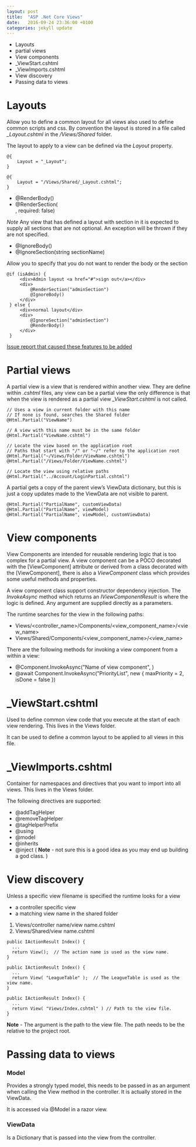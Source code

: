 ```yaml
---
layout: post
title:  "ASP .Net Core Views"
date:   2016-09-24 23:36:00 +0100
categories: jekyll update
---
```


* Layouts
* partial views
* View components
* \_ViewStart.cshtml
* \_ViewImports.cshtml
* View discovery
* Passing data to views


# Layouts

Allow you to define a common layout for all views also used to define common scripts and css. By convention the layout is stored in a file called _\_Layout.cshtml_ in the _/Views/Shared_ folder.  

The layout to apply to a view can be defined via the _Layout_ property.

```
@{
    Layout = "_Layout";
}
```
```
@{
    Layout = "/Views/Shared/_Layout.cshtml";
}
```


* @RenderBody()
* @RenderSection( <section name>, required: false)

*Note* Any view that has defined a layout with section in it is expected to supply all sections that are not optional.  An exception will be thrown if they are not specified.


* @IgnoreBody()
* @IgnoreSection(string sectionName)

Allow you to specify that you do not want to render the body or the section

```
@if (isAdmin) {
     <div>Admin layout <a href="#">sign out</a></div>
     <div>
         @RenderSection("adminSection")
         @IgnoreBody()
     </div>
 } else {
     <div>normal layout</div>
     <div>
         @IgnoreSection("adminSection")
         @RenderBody()
     </div>
 }
```

<a href='https://github.com/aspnet/Mvc/issues/3293'>Issue report that caused these features to be added</a>


# Partial views

A partial view is a view that is rendered within another view.  They are define within _.cshtml_ files, any view can be a partial view the only difference is that when the view is rendered as a partial view _\_ViewStart.cshtml_ is not called.

```
// Uses a view in current folder with this name
// If none is found, searches the Shared folder
@Html.Partial("ViewName")

// A view with this name must be in the same folder
@Html.Partial("ViewName.cshtml")

// Locate the view based on the application root
// Paths that start with "/" or "~/" refer to the application root
@Html.Partial("~/Views/Folder/ViewName.cshtml")
@Html.Partial("/Views/Folder/ViewName.cshtml")

// Locate the view using relative paths
@Html.Partial("../Account/LoginPartial.cshtml")
```

A partial gets a copy of the parent view’s ViewData dictionary, but this is just a copy updates made to the ViewData are not visible to parent.

```
@Html.Partial("PartialName", customViewData)
@Html.Partial("PartialName", viewModel)
@Html.Partial("PartialName", viewModel, customViewData)
```


# View components

View Components are intended for reusable rendering logic that is too complex for a partial view. A view component can be a POCO decorated with the [ViewComponent] attribute or derived from a class decorated with the [ViewComponent], there is also a _ViewComponent_ class which provides some useful methods and properties.

A view component class support constructor dependency injection. The _InvokeAsync_ method which returns an _IViewComponentResult_ is where the logic is defined.  Any argument are supplied directly as a parameters.

The runtime searches for the view in the following paths:

* Views/<controller_name>/Components/<view_component_name>/<view_name>
* Views/Shared/Components/<view_component_name>/<view_name>

There are the following methods for invoking a view component from a within a view:

* @Component.InvokeAsync("Name of view component", <anonymous type containing parameters>)
* @await Component.InvokeAsync("PriorityList", new { maxPriority = 2, isDone = false })


# \_ViewStart.cshtml

Used to define common view code that you execute at the start of each view rendering.  This lives in the Views folder.

It can be used to define a common layout to be applied to all views in this file.


# \_ViewImports.cshtml

Container for namespaces and directives that you want to import into all views. This lives in the Views folder.

The following directives are supported:

* @addTagHelper
* @removeTagHelper
* @tagHelperPrefix
* @using
* @model
* @inherits
* @inject  ( **Note** - not sure this is a good idea as you may end up building a god class. )



# View discovery

Unless a specific view filename is specified the runtime looks for a view

* a controller specific view
* a matching view name in the shared folder

1. Views/controller name/view name.cshtml
2. Views/Shared/view name.cshtml


```
public IActionResult Index() {
  ...
  return View();  // The action name is used as the view name.
}
```


```
public IActionResult Index() {
  ...
  return View( "LeagueTable" );  // The LeagueTable is used as the view name.
}
```


```
public IActionResult Index() {
  ...
  return View( "Views/Index.cshtml" ) // Path to the view file.    
}

```

**Note** - The argument is the path to the view file.  The path needs to be the relative to the project root.


# Passing data to views


### Model

Provides a strongly typed model, this needs to be passed in as an argument when calling the View method in the controller.  It is actually stored in the ViewData.

It is accessed via @Model in a razor view.


### ViewData

Is a Dictionary that is passed into the view from the controller.
